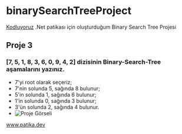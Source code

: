 # binarySearchTreeProject
[Kodluyoruz](www.patika.dev) .Net patikası için oluşturduğum Binary Search Tree Projesi
## Proje 3
### [7, 5, 1, 8, 3, 6, 0, 9, 4, 2] dizisinin Binary-Search-Tree aşamalarını yazınız.
- 7'yi root olarak seçeriz;
- 7'nin solunda 5, sağında 8 bulunur;
- 5'in solunda 1, sağında 6 bulunur;
- 1'in solunda 0, sağında 3 bulunur;
- 3'ün solunda 2, sağında 4 bulunur.
- ![Proje Görseli]()







www.patika.dev
